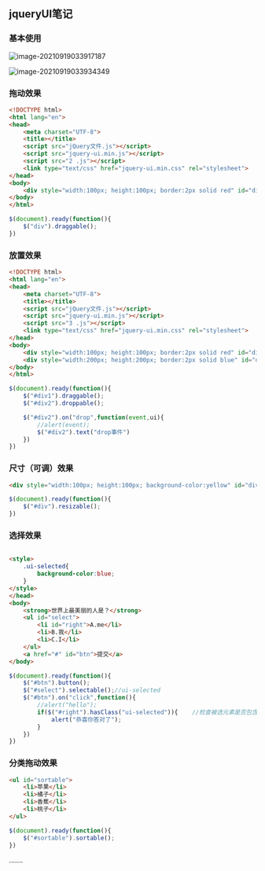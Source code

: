 ## jqueryUI笔记

### 基本使用

![image-20210919033917187](C:\Users\HDR\AppData\Roaming\Typora\typora-user-images\image-20210919033917187.png)

![image-20210919033934349](C:\Users\HDR\AppData\Roaming\Typora\typora-user-images\image-20210919033934349.png)

### 拖动效果

```html
<!DOCTYPE html>
<html lang="en">
<head>
    <meta charset="UTF-8">
    <title></title>
    <script src="jQuery文件.js"></script>
    <script src="jquery-ui.min.js"></script>
    <script src="2 .js"></script>
    <link type="text/css" href="jquery-ui.min.css" rel="stylesheet">
</head>
<body>
    <div style="width:100px; height:100px; border:2px solid red" id="div"></div>
</body>
</html>
```

```js
$(document).ready(function(){
    $("div").draggable();
})
```

### 放置效果

```html
<!DOCTYPE html>
<html lang="en">
<head>
    <meta charset="UTF-8">
    <title></title>
    <script src="jQuery文件.js"></script>
    <script src="jquery-ui.min.js"></script>
    <script src="3 .js"></script>
    <link type="text/css" href="jquery-ui.min.css" rel="stylesheet">
</head>
<body>
    <div style="width:100px; height:100px; border:2px solid red" id="div1"></div>
    <div style="width:200px; height:200px; border:2px solid blue" id="div2"></div>
</body>
</html>
```

```js
$(document).ready(function(){
    $("#div1").draggable();
    $("#div2").droppable();

    $("#div2").on("drop",function(event,ui){
        //alert(event);
        $("#div2").text("drop事件")
    })
})
```

### 尺寸（可调）效果

```html
<div style="width:100px; height:100px; background-color:yellow" id="div"></div>
```

```js
$(document).ready(function(){
    $("#div").resizable();
})
```

### 选择效果

```html

<style>
    .ui-selected{
        background-color:blue;
    }
</style>
</head>
<body>
    <strong>世界上最美丽的人是？</strong>
    <ul id="select">
        <li id="right">A.me</li>
        <li>B.我</li>
        <li>C.I</li>
    </ul>
    <a href="#" id="btn">提交</a>
</body>
```

```js
$(document).ready(function(){
    $("#btn").button();
    $("#select").selectable();//ui-selected
    $("#btn").on("click",function(){
        //alert("hello");
        if($("#right").hasClass("ui-selected")){    //检查被选元素是否包含指定的class
            alert("恭喜你答对了");
        }
    })
})
```

### 分类拖动效果

```html
<ul id="sortable">
    <li>苹果</li>
    <li>橘子</li>
    <li>香蕉</li>
    <li>桃子</li>
</ul>
```

```js
$(document).ready(function(){
    $("#sortable").sortable();
})
```

.......